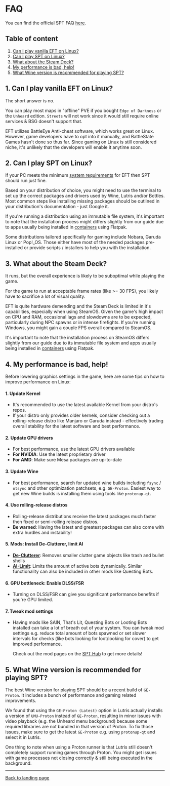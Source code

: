 # FAQ

You can find the official SPT FAQ [here](https://hub.sp-tarkov.com/faq/).

## Table of content

1. [Can I play vanilla EFT on Linux?](#1-can-i-play-vanilla-eft-on-linux)
2. [Can I play SPT on Linux?](#2-can-i-play-spt-on-linux)
3. [What about the Steam Deck?](#3-what-about-the-steam-deck)
4. [My performance is bad, help!](#4-my-performance-is-bad-help)
5. [What Wine version is recommended for playing SPT?](#5-what-wine-version-is-recommended-for-playing-spt)

## 1. Can I play vanilla EFT on Linux?

The short answer is no.

You can play most maps in "offline" PVE if you bought `Edge of Darkness` or the `Unheard` edition. `Streets` will not work since it would still require online services & BSG doesn't support that.

EFT utilizes BattleEye Anti-cheat software, which works great on Linux. However, game developers have to opt into it manually, and BattleState Games hasn't done so thus far. Since gaming on Linux is still considered niche, it's unlikely that the developers will enable it anytime soon.

## 2. Can I play SPT on Linux?

If your PC meets the minimum [system requirements](https://www.escapefromtarkov.com/support/knowledge/68) for EFT then SPT should run just fine.

Based on your distribution of choice, you might need to use the terminal to set up the correct packages and drivers used by Wine, Lutris and/or Bottles. Most common steps like installing missing packages should be outlined in your distribution's documentation - just Google it.

If you're running a distribution using an immutable file system, it's important to note that the installation process might differs slightly from our guide due to apps usually being installed in [containers](https://www.redhat.com/en/topics/containers) using Flatpak.

Some distributions tailored specifically for gaming include Nobara, Garuda Linux or Pop!_OS. Those either have most of the needed packages pre-installed or provide scripts / installers to help you with the installation.


## 3. What about the Steam Deck?

It runs, but the overall experience is likely to be suboptimal while playing the game.

For the game to run at acceptable frame rates (like >= 30 FPS), you likely have to sacrifice a lot of visual quality.

EFT is quite hardware demending and the Steam Deck is limited in it's capabilities, especially when using SteamOS. Given the game's high impact on CPU and RAM, occasional lags and slowdowns are to be expected, particularly during NPC spawns or in intense firefights. If you're running Windows, you might gain a couple FPS overall compared to SteamOS.

It's important to note that the installation process on SteamOS differs slightly from our guide due to its immutable file system and apps usually being installed in [containers](https://www.redhat.com/en/topics/containers) using Flatpak.


## 4. My performance is bad, help!

Before lowering graphics settings in the game, here are some tips on how to improve performance on Linux:

#### 1. Update Kernel
- It's recommended to use the latest available Kernel from your distro's repos.
- If your distro only provides older kernels, consider checking out a rolling-release distro like Manjaro or Garuda instead - effectively trading overall stability for the latest software and best performance.

#### 2. Update GPU drivers
- For best performance, use the latest GPU drivers available
- **For NVIDIA**: Use the latest proprietary driver
- **For AMD**: Make sure Mesa packages are up-to-date

#### 3. Update Wine
- For best performance, search for updated wine builds including `fsync` / `ntsync` and other optimization patchsets, e.g. `GE-Proton`. Easiest way to get new Wine builds is installing them using tools like `protonup-qt`.

#### 4. Use rolling-release distros
- Rolling-release distributions receive the latest packages much faster then fixed or semi-rolling release distros.
- **Be warned**: Having the latest and greatest packages can also come with extra hurdles and instability!

#### 5. Mods: Install De-Clutterer, limit AI
- **[De-Clutterer](https://hub.sp-tarkov.com/files/file/1546-de-clutterer/)**: Removes smaller clutter game objects like trash and bullet shells
- **[AI-Limit](https://hub.sp-tarkov.com/files/file/793-ai-limit/)**: Limits the amount of active bots dynamically. Similar functionality can also be included in other mods like Questing Bots.

#### 6. GPU bottleneck: Enable DLSS/FSR
- Turning on DLSS/FSR can give you significant performance benefits if you're GPU limited.

#### 7. Tweak mod settings
- Having mods like SAIN, That's Lit, Questing Bots or Looting Bots installed can take a lot of breath out of your system. You can tweak mod settings e.g. reduce total amount of bots spawned or set slower intervals for checks (like bots looking for loot/looking for cover) to get improved performance.

    Check out the mod pages on the [SPT Hub](https://hub.sp-tarkov.com/files/) to get more details!

## 5. What Wine version is recommended for playing SPT?

The best Wine version for playing SPT should be a recent build of `GE-Proton`. It includes a bunch of performance and gaming related improvements.

We found that using the `GE-Proton (Latest)` option in Lutris actually installs a version of `UMU-Proton` instead of `GE-Proton`, resulting in minor issues with video playback (e.g. the Unheard menu background) because some required libraries are not bundled in that version of Proton. To fix those issues, make sure to get the latest `GE-Proton` e.g. using `protonup-qt` and select it in Lutris.

One thing to note when using a Proton runner is that Lutris still doesn't completely support running games through Proton. You might get issues with game processes not closing correctly & still being executed in the background.

***
[Back to landing page](../README.md)